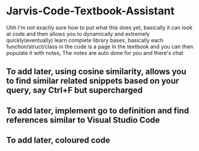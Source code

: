 # Jarvis-Code-Textbook-Assistant
Uhh I'm not exactly sure how to put what this does yet, basically it can look at code and then allows you to dynamically and extremely quickly(eventually) learn complete library bases, basically each function/struct/class in the code is a page in the textbook and you can then populate it with notes, The notes are auto done for you and there's chat

## To add later, using cosine similarity, allows you to find similar related snippets based on your query, say Ctrl+F but supercharged

## To add later, implement go to definition and find references similar to Visual Studio Code

## To add later, coloured code


